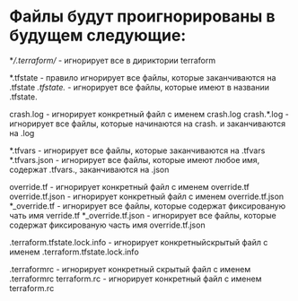 


# Файлы будут проигнорированы в будущем следующие:





**/.terraform/* - игнорирует все в дириктории terraform


*.tfstate - правило игнорирует все файлы, которые заканчиваются на .tfstate
*.tfstate.* - игнорирует все файлы, которые имеют в названии .tfstate.


crash.log - игнорирует конкретный файл с именем crash.log
crash.*.log - игнорирует все файлы, которые начинаются на crash. и заканчиваются на .log 


*.tfvars - игнорирует все файлы, которые заканчиваются на .tfvars
*.tfvars.json - игнорирует все файлы, которые имеют любое имя, содержат .tfvars., заканчиваются на .json


override.tf - игнорирует конкретный файл с именем override.tf 
override.tf.json - игнорирует конкретный файл с именем override.tf.json 
*_override.tf - игнорирует все файлы, которые содержат фиксированую чать имя verride.tf 
*_override.tf.json - игнорирует все файлы, которые содержат фиксированую часть имя override.tf.json


.terraform.tfstate.lock.info - игнорирует конкретныйскрытый файл с именем .terraform.tfstate.lock.info 


.terraformrc - игнорирует конкретный скрытый файл с именем .terraformrc
terraform.rс - игнорирует конкретный файл с именем terraform.rс
